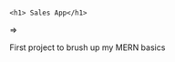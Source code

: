                                                                                        <h1> Sales App</h1>
=> <p>First project to brush up my MERN basics</p>

